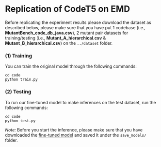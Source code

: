 # Replication of CodeT5 on EMD

Before replicating the experiment results please download the dataset as described below, please make sure that you have put 1 codebase (i.e., **MutantBench_code_db_java.csv**), 2 mutant pair datasets for training/testing (i.e., **Mutant_A_hierarchical.csv** & **Mutant_B_hierarchical.csv**) on the ```../dataset``` folder. 

### (1) Training
You can train the original model through the following commands:
```
cd code
python train.py
```

### (2) Testing
To run our fine-tuned model to make inferences on the test dataset, run the following commands:

```
cd code
python test.py
```

*Note:* Before you start the inference, please make sure that you have downloaded the [fine-tuned model](https://zenodo.org/records/10963111?token=eyJhbGciOiJIUzUxMiJ9.eyJpZCI6IjMwZmMzNjkyLTUyNmYtNDY0Ny1iNzEwLTM4MjcyNmFmZjFkZCIsImRhdGEiOnt9LCJyYW5kb20iOiI5OTU3YTlhN2EzY2YzZjM3M2NiOGExZGNkYTQ2YTZkMiJ9.y0M8Ru3xYwTD0dQ1yQR_oj3Pnh87s4VSMm7JMe-qeoBPaXHCAYUhKVM9Mk8bB_WCSaiBBq-CfuE8d0e4nKXwsw) and saved it under the ```save_models/``` folder.